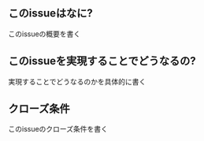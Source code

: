 ## このissueはなに?
このissueの概要を書く

## このissueを実現することでどうなるの?
実現することでどうなるのかを具体的に書く

## クローズ条件
このissueのクローズ条件を書く
